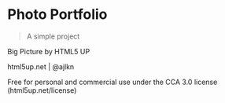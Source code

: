 # Photo Portfolio

> A simple project

Big Picture by HTML5 UP

html5up.net | @ajlkn

Free for personal and commercial use under the CCA 3.0 license (html5up.net/license)


